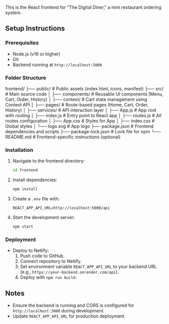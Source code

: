 This is the React frontend for "The Digital Diner," a mini restaurant ordering system.

## Setup Instructions

### Prerequisites
- Node.js (v16 or higher)
- Git
- Backend running at `http://localhost:5000`

### Folder Structure 
frontend/
├── public/              # Public assets (index.html, icons, manifest)
├── src/                 # Main source code
│   ├── components/      # Reusable UI components (Menu, Cart, Order, History)
│   ├── context/         # Cart state management using Context API
│   ├── pages/           # Route-based pages (Home, Cart, Order, History)
│   ├── services/        # API interaction layer
│   ├── App.js           # App root with routing
│   ├── index.js         # Entry point to React app
│   ├── routes.js        # All routes configuration
│   ├── App.css          # Styles for App
│   ├── index.css        # Global styles
│   └── logo.svg         # App logo
├── package.json         # Frontend dependencies and scripts
├── package-lock.json    # Lock file for npm
└── README.md            # Frontend-specific instructions (optional)


### Installation
1. Navigate to the frontend directory:
   ```bash
   cd frontend
   ```
2. Install dependencies:
   ```bash
   npm install
   ```
3. Create a `.env` file with:
   ```env
   REACT_APP_API_URL=http://localhost:5000/api
   ```
4. Start the development server:
   ```bash
   npm start
   ```

### Deployment
- Deploy to Netlify:
  1. Push code to GitHub.
  2. Connect repository to Netlify.
  3. Set environment variable `REACT_APP_API_URL` to your backend URL (e.g., `https://your-backend.onrender.com/api`).
  4. Deploy with `npm run build`.

## Notes
- Ensure the backend is running and CORS is configured for `http://localhost:3000` during development.
- Update `REACT_APP_API_URL` for production deployment.
